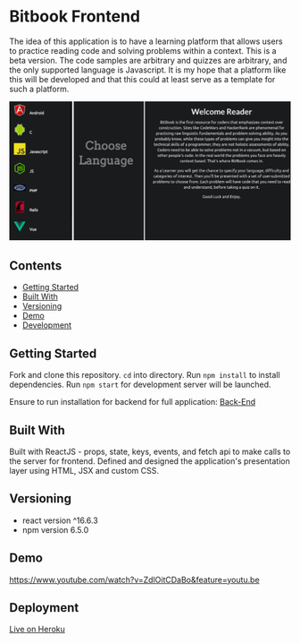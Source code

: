 # Bitbook Frontend

The idea of this application is to have a learning platform that allows users to practice reading code and solving problems within a context. This is a beta version. The code samples are arbitrary and quizzes are arbitrary, and the only supported language is Javascript. It is my hope that a platform like this will be developed and that this could at least serve as a template for such a platform.

<img src="./Bitbook.png" alt=""/>

## Contents

- [Getting Started](#getting_started)
- [Built With](#built_with)
- [Versioning](#versioning)
- [Demo](#demo)
- [Development](#development)

## Getting Started

Fork and clone this repository. `cd` into directory. Run `npm install` to install dependencies. Run `npm start` for development server will be launched.

Ensure to run installation for backend for full application: [Back-End](https://github.com/taylorjayoung/codereader-backend)

## Built With

Built with ReactJS - props, state, keys, events, and fetch api to make calls to the server for frontend. Defined and designed the application's presentation layer using HTML, JSX and custom CSS.

## Versioning

* react version ^16.6.3
* npm version 6.5.0

## Demo

https://www.youtube.com/watch?v=ZdlOitCDaBo&feature=youtu.be

## Deployment

[Live on Heroku](https://thebitbook.herokuapp.com/)
